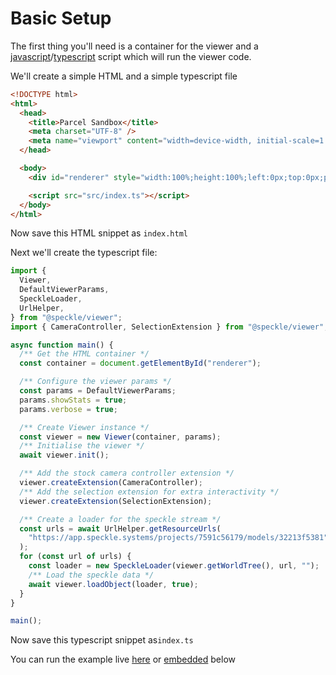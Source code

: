 # Basic Setup

The first thing you'll need is a container for the viewer and a [javascript](https://developer.mozilla.org/en-US/docs/Web/JavaScript)/[typescript](https://www.typescriptlang.org/) script which will run the viewer code. 

We'll create a simple HTML and a simple typescript file
```html
<!DOCTYPE html>
<html>
  <head>
    <title>Parcel Sandbox</title>
    <meta charset="UTF-8" />
    <meta name="viewport" content="width=device-width, initial-scale=1.0" />
  </head>

  <body>
    <div id="renderer" style="width:100%;height:100%;left:0px;top:0px;position:absolute" />

    <script src="src/index.ts"></script>
  </body>
</html>
```
Now save this HTML snippet as `index.html`

Next we'll create the typescript file: 

```typescript
import {
  Viewer,
  DefaultViewerParams,
  SpeckleLoader,
  UrlHelper,
} from "@speckle/viewer";
import { CameraController, SelectionExtension } from "@speckle/viewer";

async function main() {
  /** Get the HTML container */
  const container = document.getElementById("renderer");

  /** Configure the viewer params */
  const params = DefaultViewerParams;
  params.showStats = true;
  params.verbose = true;

  /** Create Viewer instance */
  const viewer = new Viewer(container, params);
  /** Initialise the viewer */
  await viewer.init();

  /** Add the stock camera controller extension */
  viewer.createExtension(CameraController);
  /** Add the selection extension for extra interactivity */
  viewer.createExtension(SelectionExtension);

  /** Create a loader for the speckle stream */
  const urls = await UrlHelper.getResourceUrls(
    "https://app.speckle.systems/projects/7591c56179/models/32213f5381"
  );
  for (const url of urls) {
    const loader = new SpeckleLoader(viewer.getWorldTree(), url, "");
    /** Load the speckle data */
    await viewer.loadObject(loader, true);
  }
}

main();

```
Now save this typescript snippet as`index.ts`

You can run the example live [here](https://stackblitz.com/edit/speckle-basic-setup?file=index.html) or <VueCustomTooltip label="Embedding works only on chromium based browsers"><ins>embedded</ins></VueCustomTooltip> below

<Stackblitz projectId="speckle-basic-setup" :embedOptions="{ 
    height: 500,
    openFile: 'src/main.ts',
    view: 'preview',
    hideExplorer: true,
    hideNavigation: true }" />




